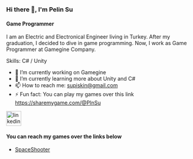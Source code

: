 ### Hi there 👋, I'm Pelin Su 
#### Game Programmer 
I am an Electric and Electronical Engineer living in Turkey. After my graduation, I decided to dive in game programming. Now, I work as Game Programmer at Gamegine Company.

Skills: C# / Unity 

- 🔭 I’m currently working on Gamegine 
- 🌱 I’m currently learning more about Unity and C# 
- 📫 How to reach me: supiskin@gmail.com 
- ⚡ Fun fact: You can play my games over this link  https://sharemygame.com/@PlnSu 


[<img src='https://cdn.jsdelivr.net/npm/simple-icons@3.0.1/icons/linkedin.svg' alt='linkedin' height='40'>](https://www.linkedin.com/in/www.linkedin.com/in/pelinsupiskin/)  

#### You can reach my games over the links below
- [SpaceShooter](https://github.com/PelinnSu/SpaceShooter)

